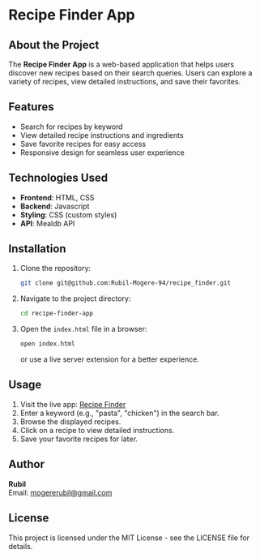 
# Recipe Finder App

## About the Project
The **Recipe Finder App** is a web-based application that helps users discover new recipes based on their search queries. Users can explore a variety of recipes, view detailed instructions, and save their favorites.

## Features
- Search for recipes by keyword
- View detailed recipe instructions and ingredients
- Save favorite recipes for easy access
- Responsive design for seamless user experience

## Technologies Used
- **Frontend**: HTML, CSS
- **Backend**: Javascript
- **Styling**: CSS (custom styles)
- **API**: Mealdb API

## Installation
1. Clone the repository:
   ```bash
   git clone git@github.com:Rubil-Mogere-94/recipe_finder.git
   ```
2. Navigate to the project directory:
   ```bash
   cd recipe-finder-app
   ```
3. Open the `index.html` file in a browser:
   ```bash
   open index.html
   ```
   or use a live server extension for a better experience.

## Usage
1. Visit the live app: [Recipe Finder](https://recipe-finder-wheat-two.vercel.app/)
2. Enter a keyword (e.g., "pasta", "chicken") in the search bar.
3. Browse the displayed recipes.
4. Click on a recipe to view detailed instructions.
5. Save your favorite recipes for later.

## Author
**Rubil**  
Email: mogererubil@gmail.com  

## License
This project is licensed under the MIT License - see the LICENSE file for details.



